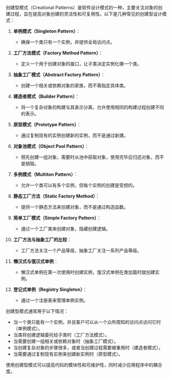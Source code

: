 创建型模式（Creational Patterns）是软件设计模式的一种，主要关注对象的创建过程，旨在提高对象创建的灵活性和可复用性。以下是几种常见的创建型设计模式：

1. **单例模式（Singleton Pattern）**：
   - 确保一个类只有一个实例，并提供全局访问点。

2. **工厂方法模式（Factory Method Pattern）**：
   - 定义一个用于创建对象的接口，让子类决定实例化哪一个类。

3. **抽象工厂模式（Abstract Factory Pattern）**：
   - 创建一个相关或依赖对象的家族，而不需指定具体类。

4. **建造者模式（Builder Pattern）**：
   - 将一个复杂对象的构建与其表示分离，允许使用相同的构建过程创建不同的表示。

5. **原型模式（Prototype Pattern）**：
   - 通过复制现有的实例创建新的实例，而不是通过新建。

6. **对象池模式（Object Pool Pattern）**：
   - 预先创建一组对象，需要时从池中获取对象，使用完毕后归还对象，而不是销毁。

7. **多例模式（Multiton Pattern）**：
   - 允许一个类可以有多个实例，但每个实例的创建是受控的。

8. **静态工厂方法（Static Factory Method）**：
   - 提供一个静态方法来创建对象，而不是通过构造函数。

9. **简单工厂模式（Simple Factory Pattern）**：
   - 通过一个工厂类来创建对象，隐藏创建逻辑。

10. **工厂方法与抽象工厂的比较**：
    - 工厂方法关注一个产品等级，抽象工厂关注一系列产品等级。

11. **懒汉式与饿汉式单例**：
    - 懒汉式单例在第一次使用时创建实例，饿汉式单例在类加载时就创建实例。

12. **登记式单例（Registry Singleton）**：
    - 通过一个注册表来管理单例实例。

创建型模式通常用于以下情况：
- 当一个类只能有一个实例，并且客户可以从一个众所周知的访问点访问它时（单例模式）。
- 当类将创建逻辑委托给子类时（工厂方法模式）。
- 当需要创建一组相关或依赖对象时（抽象工厂模式）。
- 当创建复杂对象的步骤很多，或者当创建过程需要被重用时（建造者模式）。
- 当需要通过复制现有实例来创建新实例时（原型模式）。

使用创建型模式可以提高代码的模块性和可维护性，同时减少应用程序中的耦合度。
